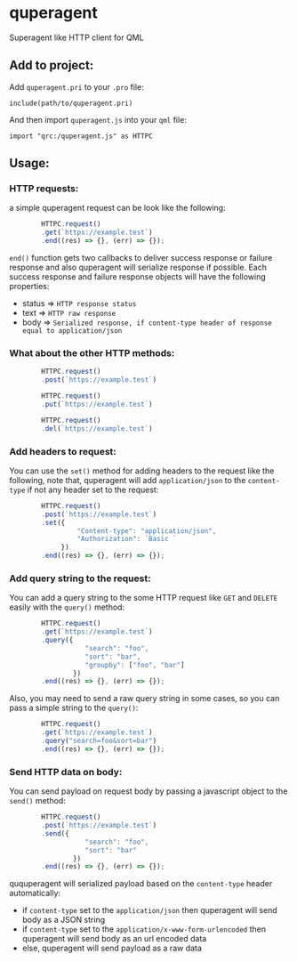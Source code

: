 # quperagent
Superagent like HTTP client for QML


## Add to project:
Add `quperagent.pri` to your `.pro` file:

`include(path/to/quperagent.pri)`

And then import `quperagent.js` into your `qml` file:

`import "qrc:/quperagent.js" as HTTPC`

## Usage:
### HTTP requests:
a simple quperagent request can be look like the following:
```javascript
        HTTPC.request()
        .get(`https://example.test`)
        .end((res) => {}, (err) => {});
```
`end()` function gets two callbacks to deliver success response or failure response and also quperagent will serialize response if possible.
Each success response and failure response objects will have the following properties:
* status => `HTTP response status`
* text => `HTTP raw response`
* body => `Serialized response, if content-type header of response equal to application/json`

### What about the other HTTP methods:
```javascript
        HTTPC.request()
        .post(`https://example.test`)

        HTTPC.request()
        .put(`https://example.test`)

        HTTPC.request()
        .del(`https://example.test`)
```

### Add headers to request:
You can use the `set()` method for adding headers to the request like the following, note that, quperagent will add `application/json` to the `content-type` if not any header set to the request:
```javascript
        HTTPC.request()
        .post(`https://example.test`)
        .set({
                 "Content-type": "application/json",
                 "Authorization": `Basic `
             })
        .end((res) => {}, (err) => {});
```

### Add query string to the request:
You can add a query string to the some HTTP request like `GET` and `DELETE` easily with the `query()` method:
```javascript
        HTTPC.request()
        .get(`https://example.test`)
        .query({
                   "search": "foo",
                   "sort": "bar",
                   "groupby": ["foo", "bar"]
                })
        .end((res) => {}, (err) => {});
```
Also, you may need to send a raw query string in some cases, so you can pass a simple string to the `query()`:
```javascript
        HTTPC.request()
        .get(`https://example.test`)
        .query("search=foo&sort=bar")
        .end((res) => {}, (err) => {});
```

### Send HTTP data on body:
You can send payload on request body by passing a javascript object to the `send()` method:
```javascript
        HTTPC.request()
        .post(`https://example.test`)
        .send({
                   "search": "foo",
                   "sort": "bar"
                })
        .end((res) => {}, (err) => {});
```
ququperagent will serialized payload based on the `content-type` header automatically:
* if `content-type` set to the `application/json` then quperagent will send body as a JSON string
* if `content-type` set to the `application/x-www-form-urlencoded` then quperagent will send body as an url encoded data
* else, quperagent will send payload as a raw data
